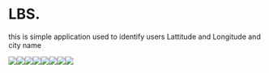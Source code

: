 # LBS.

this is simple application used to identify users Lattitude and Longitude and city name

[![](https://sourcerer.io/fame/rohith94/rohith94/LBS/images/0)](https://sourcerer.io/fame/rohith94/rohith94/LBS/links/0)[![](https://sourcerer.io/fame/rohith94/rohith94/LBS/images/1)](https://sourcerer.io/fame/rohith94/rohith94/LBS/links/1)[![](https://sourcerer.io/fame/rohith94/rohith94/LBS/images/2)](https://sourcerer.io/fame/rohith94/rohith94/LBS/links/2)[![](https://sourcerer.io/fame/rohith94/rohith94/LBS/images/3)](https://sourcerer.io/fame/rohith94/rohith94/LBS/links/3)[![](https://sourcerer.io/fame/rohith94/rohith94/LBS/images/4)](https://sourcerer.io/fame/rohith94/rohith94/LBS/links/4)[![](https://sourcerer.io/fame/rohith94/rohith94/LBS/images/5)](https://sourcerer.io/fame/rohith94/rohith94/LBS/links/5)[![](https://sourcerer.io/fame/rohith94/rohith94/LBS/images/6)](https://sourcerer.io/fame/rohith94/rohith94/LBS/links/6)[![](https://sourcerer.io/fame/rohith94/rohith94/LBS/images/7)](https://sourcerer.io/fame/rohith94/rohith94/LBS/links/7)
